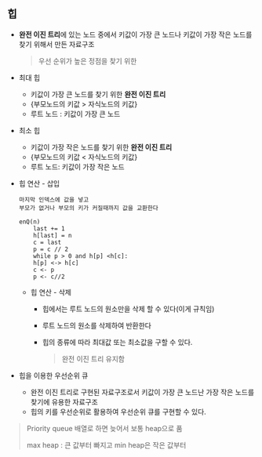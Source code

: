 ## 힙

* **완전 이진 트리**에 있는 노드 중에서 키값이 가장 큰 노드나 키값이 가장 작은 노드를 찾기 위해서 만든 자료구조
  
  > 우선 순위가 높은 정점을 찾기 위한

* 최대 힙
  
  * 키값이 가장 큰 노드를 찾기 위한 **완전 이진 트리**
  * {부모노드의 키값 > 자식노드의 키값}
  * 루트 노드 : 키값이 가장 큰 노드

* 최소 힙
  
  * 키값이 가장 작은 노드를 찾기 위한 **완전 이진 트리**
  * {부모노드의 키값 < 자식노드의 키값}
  * 루트 노드: 키값이 가장 작은 노드
+ 힙 연산 - 삽입
  
  ```
  마지막 인덱스에 값을 넣고
  부모가 없거나 부모의 키가 커질때까지 값을 교환한다
  
  enQ(n)
      last += 1
      h[last] = n
      c = last
      p = c // 2
      while p > 0 and h[p] <h[c]:
      h[p] <-> h[c]
      c <- p
      p <- c//2
  ```
  
  * 힙 연산 - 삭제
    
    * 힙에서는 루트 노드의 원소만을 삭제 할 수 있다(이게 규칙임)
    
    * 루트 노드의 원소를 삭제하여 반환한다
    
    * 힙의 종류에 따라 최대값 또는 최소값을 구할 수 있다. 
      
      > 완전 이진 트리 유지함

+ 힙을 이용한 우선순위 큐
  
  * 완전 이진 트리로 구현된 자료구조로서 키값이 가장 큰 노드난 가장 작은 노드를 찾기에 유용한 자료구조
  * 힙의 키를 우선순위로 활용하여 우선순위 큐를 구현할 수 있다.

> Priority queue 배열로 하면 늦어서 보통 heap으로 품
> 
> max heap : 큰 값부터 빠지고 min heap은 작은 값부터
